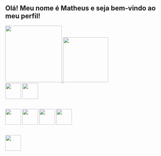 ## Olá! Meu nome é Matheus e seja bem-vindo ao meu perfil!

<div style="display: inline-block">
  <a href="https://github.com/Matheyck">
    <img height="180em" src="https://github-readme-stats.vercel.app/api?username=matheyck&show_icons=true&theme=dark&include_all_commits=true&count_ptivate=true"/>
    <img height="143em" src="https://github-readme-stats.vercel.app/api/top-langs/?username=matheyck&theme=dark"/>
</div
    
##
<br>
<div style="display: inline-block">
    <a href="https://steamcommunity.com/id/frangotv"><img height="50em" src="https://img.shields.io/badge/Steam-000000?style=for-the-badge&logo=steam&logoColor=white"/></a>
    <img height="50em" src="https://img.shields.io/badge/Discord-7289DA?style=for-the-badge&logo=discord&logoColor=white"/>
</div>
    
##
  
<div style="display: inline-block">
    <img height="50em" src="https://img.shields.io/badge/CSS3-1572B6?style=for-the-badge&logo=css3&logoColor=white"/>
    <img height="50em" src="https://img.shields.io/badge/HTML5-E34F26?style=for-the-badge&logo=html5&logoColor=white"/>
    <img height="50em" src="https://img.shields.io/badge/JavaScript-F7DF1E?style=for-the-badge&logo=javascript&logoColor=black"/>
    <img height="50em" src="https://img.shields.io/badge/PHP-777BB4?style=for-the-badge&logo=php&logoColor=white"/>
</div>
    
##
    
<img height="50em" src="https://img.shields.io/badge/Windows-0078D6?style=for-the-badge&logo=windows&logoColor=white"/>
    
    
